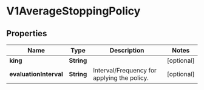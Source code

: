 
# V1AverageStoppingPolicy

## Properties
Name | Type | Description | Notes
------------ | ------------- | ------------- | -------------
**king** | **String** |  |  [optional]
**evaluationInterval** | **String** | Interval/Frequency for applying the policy. |  [optional]



